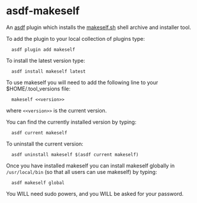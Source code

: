 # asdf-makeself

An [asdf]() plugin which installs the [makeself.sh](https://makeself.io/)
shell archive and installer tool.

To add the plugin to your local collection of plugins type:

```
  asdf plugin add makeself
```

To install the latest version type:

```
  asdf install makeself latest
```

To use makeself you will need to add the following line to your
$HOME/.tool_versions file:

```
  makeself <<version>>
```

where `<<version>>` is the current version.

You can find the currently installed version by typing:

```
  asdf current makeself
```

To uninstall the current version:

```
  asdf uninstall makeself $(asdf current makeself)
```

Once you have installed makeself you can install makeself globally in
`/usr/local/bin` (so that all users can use makeself) by typing:

```
  asdf makeself global
```

You WILL need sudo powers, and you WILL be asked for your password.
